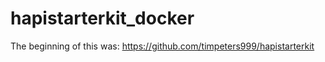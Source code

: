 # hapistarterkit_docker
The beginning of this was:   https://github.com/timpeters999/hapistarterkit
